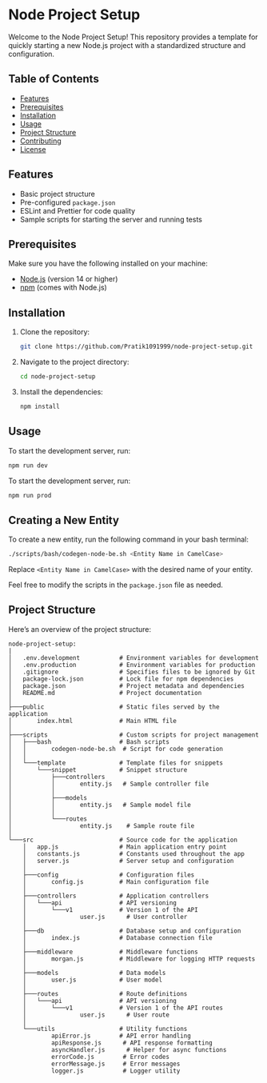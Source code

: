 # Node Project Setup

Welcome to the Node Project Setup! This repository provides a template for quickly starting a new Node.js project with a standardized structure and configuration.

## Table of Contents

- [Features](#features)
- [Prerequisites](#prerequisites)
- [Installation](#installation)
- [Usage](#usage)
- [Project Structure](#project-structure)
- [Contributing](#contributing)
- [License](#license)

## Features

- Basic project structure
- Pre-configured `package.json`
- ESLint and Prettier for code quality
- Sample scripts for starting the server and running tests

## Prerequisites

Make sure you have the following installed on your machine:

- [Node.js](https://nodejs.org/) (version 14 or higher)
- [npm](https://www.npmjs.com/) (comes with Node.js)

## Installation

1. Clone the repository:

   ```bash
   git clone https://github.com/Pratik1091999/node-project-setup.git
   ```

2. Navigate to the project directory:

   ```bash
   cd node-project-setup
   ```

3. Install the dependencies:

   ```bash
   npm install
   ```

## Usage

To start the development server, run:

```bash
npm run dev
```

To start the development server, run:

```bash
npm run prod
```

## Creating a New Entity

To create a new entity, run the following command in your bash terminal:

```bash
./scripts/bash/codegen-node-be.sh <Entity Name in CamelCase>
```

Replace `<Entity Name in CamelCase>` with the desired name of your entity.



Feel free to modify the scripts in the `package.json` file as needed.

## Project Structure

Here’s an overview of the project structure:

```
node-project-setup:
|
│   .env.development           # Environment variables for development
│   .env.production            # Environment variables for production
│   .gitignore                 # Specifies files to be ignored by Git
│   package-lock.json          # Lock file for npm dependencies
│   package.json               # Project metadata and dependencies
│   README.md                  # Project documentation
│   
├───public                     # Static files served by the application
│       index.html             # Main HTML file
│
├───scripts                    # Custom scripts for project management
│   ├───bash                   # Bash scripts
│   │       codegen-node-be.sh  # Script for code generation
│   │
│   └───template               # Template files for snippets
│       └───snippet            # Snippet structure
│           ├───controllers
│           │       entity.js   # Sample controller file
│           │
│           ├───models
│           │       entity.js   # Sample model file
│           │
│           └───routes
│                   entity.js    # Sample route file
│
└───src                        # Source code for the application
    │   app.js                 # Main application entry point
    │   constants.js           # Constants used throughout the app
    │   server.js              # Server setup and configuration
    │
    ├───config                 # Configuration files
    │       config.js          # Main configuration file
    │
    ├───controllers            # Application controllers
    │   └───api                # API versioning
    │       └───v1             # Version 1 of the API
    │               user.js      # User controller
    │
    ├───db                     # Database setup and configuration
    │       index.js           # Database connection file
    │
    ├───middleware             # Middleware functions
    │       morgan.js          # Middleware for logging HTTP requests
    │
    ├───models                 # Data models
    │       user.js            # User model
    │
    ├───routes                 # Route definitions
    │   └───api                # API versioning
    │       └───v1             # Version 1 of the API routes
    │               user.js      # User route
    │
    └───utils                  # Utility functions
            apiError.js        # API error handling
            apiResponse.js      # API response formatting
            asyncHandler.js      # Helper for async functions
            errorCode.js        # Error codes
            errorMessage.js     # Error messages
            logger.js           # Logger utility
```

